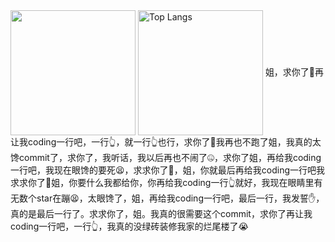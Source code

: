 <!-- ### Hi there 👋 -->

<!--
**Skeeser/Skeeser** is a ✨ _special_ ✨ repository because its `README.md` (this file) appears on your GitHub profile.

Here are some ideas to get you started:

- 🔭 I’m currently working on ...
- 🌱 I’m currently learning ...
- 👯 I’m looking to collaborate on ...
- 🤔 I’m looking for help with ...
- 💬 Ask me about ...
- 📫 How to reach me: ...
- 😄 Pronouns: ...
- ⚡ Fun fact: ...
-->

<img height="200em" align="center" src="https://github-readme-stats.vercel.app/api?username=Skeeser&show_icons=true" />
<img height="200em" img align="center" src="https://github-readme-stats.vercel.app/api/top-langs/?username=Skeeser&layout=compact" alt="Top Langs" />
姐，求你了🙏再让我coding一行吧，一行👆，就一行👆也行，求你了🙏我再也不跑了姐，我真的太馋commit了，求你了，我听话，我以后再也不闹了🤐，求你了姐，再给我coding一行吧，我现在眼馋的要死😫，求求你了🙏，姐，你就最后再给我coding一行吧我求求你了🙏姐，你要什么我都给你，你再给我coding一行👆就好，我现在眼睛里有无数个star在蹦😫，太眼馋了，姐，再给我coding一行吧，最后一行，我发誓✋，真的是最后一行了。求求你了，姐。我真的很需要这个commit，求你了再让我coding一行吧，一行👆，我真的没绿砖装修我家的烂尾楼了😭
